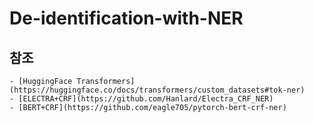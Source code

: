 # De-identification-with-NER
  ## 참조
    - [HuggingFace Transformers](https://huggingface.co/docs/transformers/custom_datasets#tok-ner)
    - [ELECTRA+CRF](https://github.com/Hanlard/Electra_CRF_NER)
    - [BERT+CRF](https://github.com/eagle705/pytorch-bert-crf-ner)
